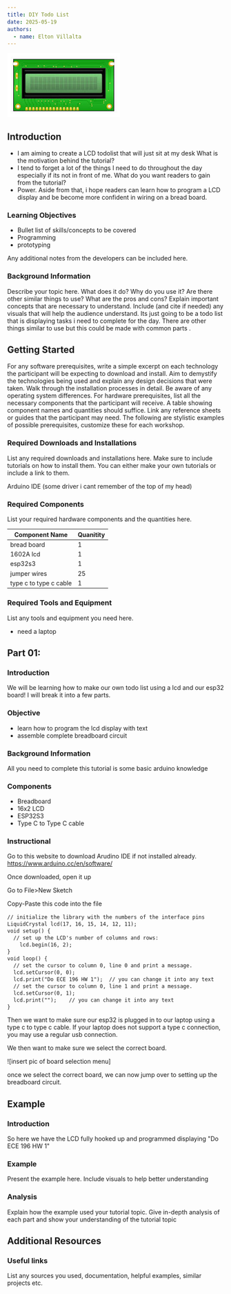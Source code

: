 ```yaml
---
title: DIY Todo List
date: 2025-05-19
authors:
  - name: Elton Villalta
---
```


![content/tutorials/LCDTodoLogo.jpg](LCDTodoLogo.jpg)

## Introduction

- I am aiming to create a LCD todolist that will just sit at my desk
What is the motivation behind the tutorial?
- I tend to forget a lot of the things I need to do throughout the day especially if its not in front of me.
What do you want readers to gain from the tutorial?
- Power. Aside from that, i hope readers can learn how to program a LCD display and be become more confident in wiring on a bread board.
### Learning Objectives

- Bullet list of skills/concepts to be covered
- Programming
- prototyping
  
Any additional notes from the developers can be included here.

### Background Information

Describe your topic here. What does it do? Why do you use it?
Are there other similar things to use? What are the pros and cons?
Explain important concepts that are necessary to understand.
Include (and cite if needed) any visuals that will help the audience understand.
Its just going to be a todo list that is displaying tasks i need to complete for the day. There are other things similar to use but this could be made with common parts .

## Getting Started

For any software prerequisites, write a simple excerpt on each
technology the participant will be expecting to download and install.
Aim to demystify the technologies being used and explain any design
decisions that were taken. Walk through the installation processes
in detail. Be aware of any operating system differences.
For hardware prerequisites, list all the necessary components that
the participant will receive. A table showing component names and
quantities should suffice. Link any reference sheets or guides that
the participant may need.
The following are stylistic examples of possible prerequisites,
customize these for each workshop.



### Required Downloads and Installations

List any required downloads and installations here.
Make sure to include tutorials on how to install them.
You can either make your own tutorials or include a link to them.



Arduino IDE
(some driver i cant remember of the top of my head)

### Required Components

List your required hardware components and the quantities here.

| Component Name | Quanitity |
| -------------- | --------- |
|        bread board        |      1     |
|       1602A lcd         |    1       |
|          esp32s3      |       1    |
|          jumper wires       |      25     |
| type c to type c cable| 1 |


### Required Tools and Equipment

List any tools and equipment you need here.
- need a laptop

## Part 01: 

### Introduction

We will be learning how to make our own todo list using a lcd and our esp32 board! I will break it into a few parts.


### Objective
- learn how to program the lcd display with text
- assemble complete breadboard circuit

### Background Information

All you need to complete this tutorial is some basic arduino knowledge 



### Components
- Breadboard
- 16x2 LCD
- ESP32S3
- Type C to Type C cable
  
### Instructional
Go to this website to download Arudino IDE if not installed already.
https://www.arduino.cc/en/software/

Once downloaded, open it up

Go to File>New Sketch

Copy-Paste this code into the file

``` #include <LiquidCrystal.h>
// initialize the library with the numbers of the interface pins
LiquidCrystal lcd(17, 16, 15, 14, 12, 11);
void setup() {
  // set up the LCD's number of columns and rows:
    lcd.begin(16, 2);
}
void loop() {
  // set the cursor to column 0, line 0 and print a message.
  lcd.setCursor(0, 0);
  lcd.print("Do ECE 196 HW 1");  // you can change it into any text
  // set the cursor to column 0, line 1 and print a message.
  lcd.setCursor(0, 1);
  lcd.print("");    // you can change it into any text
}
```
Then we want to make sure our esp32 is plugged in to our laptop using a type c to type c cable. If your laptop does not support a type c connection, you may use a regular usb connection.

We then want to make sure we select the correct board.

![insert pic of board selection menu]

once we select the correct board, we can now jump over to setting up the breadboard circuit.




## Example

### Introduction

So here we have the LCD fully hooked up and programmed displaying "Do ECE 196 HW 1"

### Example

Present the example here. Include visuals to help better understanding

### Analysis

Explain how the example used your tutorial topic. Give in-depth analysis of each part and show your understanding of the tutorial topic

## Additional Resources

### Useful links

List any sources you used, documentation, helpful examples, similar projects etc.
